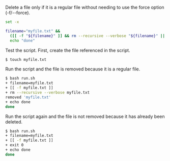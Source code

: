 Delete a file only if it is a regular file without needing to use the force option (-f/--force).
```bash
set -x

filename="myfile.txt" &&
  ([[ -f "${filename}" ]] && rm --recursive --verbose "${filename}" || exit 0) &&
  echo "done"
```
Test the script. First, create the file referenced in the script.
```bash
$ touch myfile.txt
```
Run the script and the file is removed because it is a regular file.
```bash
$ bash run.sh
+ filename=myfile.txt
+ [[ -f myfile.txt ]]
+ rm --recursive --verbose myfile.txt
removed 'myfile.txt'
+ echo done
done
```
Run the script again and the file is not removed because it has already been deleted.
```bash
$ bash run.sh
+ filename=myfile.txt
+ [[ -f myfile.txt ]]
+ exit 0
+ echo done
done
```
